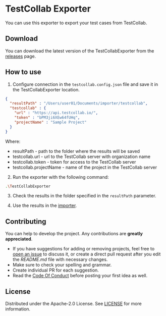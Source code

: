# TestCollab Exporter

You can use this exporter to export your test cases from TestCollab.

## Download

You can download the latest version of the TestCollabExporter from the [releases](https://github.com/testit-tms/migrators/releases/latest) page.

## How to use

1. Configure connection in the `testcollab.config.json` file and save it in the TestCollabExporter location.

```json
{
  "resultPath" : "/Users/user01/Documents/importer/testcollab",
  "testcollab" : {
    "url" : "https://api.testcollab.io/",
    "token" : "bPM3ji6XEw64fUHq",
    "projectName" : "Sample Project"
  }
}
```

Where:

- resultPath - path to the folder where the results will be saved
- testcollab.url - url to the TestCollab server with organization name
- testcollab.token - token for access to the TestCollab server
- testcollab.projectName - name of the project in the TestCollab server

2. Run the exporter with the following command:

```bash
.\TestCollabExporter
```

3. Check the results in the folder specified in the `resultPath` parameter.

4. Use the results in the [importer](https://github.com/testit-tms/migrators/tree/main/Migrators/Importer/Readme.md).

## Contributing

You can help to develop the project. Any contributions are **greatly appreciated**.

- If you have suggestions for adding or removing projects, feel free
  to [open an issue](https://github.com/testit-tms/migrators/issues/new) to discuss it, or create a direct pull
  request after you edit the *README.md* file with necessary changes.
- Make sure to check your spelling and grammar.
- Create individual PR for each suggestion.
- Read the [Code Of Conduct](https://github.com/testit-tms/migrators/blob/main/CODE_OF_CONDUCT.md) before posting
  your first idea as well.

## License

Distributed under the Apache-2.0 License.
See [LICENSE](https://github.com/testit-tms/migrators/blob/main/LICENSE) for more information.
